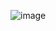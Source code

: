 ![image](https://github.com/louhab856/ApexInvest-/assets/171041505/4eae8bdb-dfc0-4a24-97a1-159c4c5c110a)
